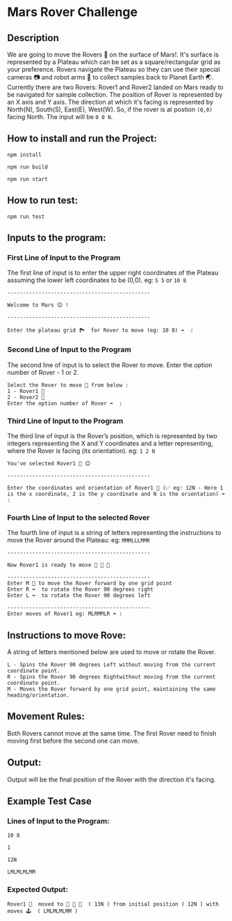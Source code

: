 # Mars Rover Challenge

## Description

We are going to move the Rovers 🤖 on the surface of Mars!. It's surface is represented by a Plateau which can be set as a square/rectangular grid as your preference. Rovers navigate the Plateau so they can use their special cameras 📷 and robot arms 🦾 to collect samples back to Planet Earth 🌏. Currently there are two Rovers: Rover1 and Rover2 landed on Mars ready to be navigated for sample collection. The position of Rover is represented by an X axis and Y axis. The direction at which it's facing is represented by North(N), South(S), East(E), West(W). So, if the rover is at postion `(0,0)` facing North. The input will be `0 0 N`.

## How to install and run the Project:

`npm install`

`npm run build`

`npm run start`

## How to run test:

`npm run test`

## Inputs to the program:

### First Line of Input to the Program

The first line of input is to enter the upper right coordinates of the Plateau assuming the lower left coordinates to be (0,0). eg: `5 5` or `10 8`

```
----------------------------------------------

Welcome to Mars 😊 !

----------------------------------------------

Enter the plateau grid 🏞️  for Rover to move (eg: 10 8) ➡️  :
```

### Second Line of Input to the Program

The second line of input is to select the Rover to move. Enter the option number of Rover - 1 or 2.

```
Select the Rover to move 🚗 from below :
1 - Rover1 🚗
2 - Rover2 🚗
Enter the option number of Rover ➡️  :
```

### Third Line of Input to the Program

The third line of input is the Rover’s position, which is represented by two integers representing the X and Y coordinates and a letter representing, where the Rover is facing (its orientation). eg: `1 2 N`

```
You've selected Rover1 🚗 😊

----------------------------------------------

Enter the coordinates and orientation of Rover1 🚗 (✅ eg: 12N - Here 1 is the x coordinate, 2 is the y coordinate and N is the orientation) ➡️  :
```

### Fourth Line of Input to the selected Rover

The fourth line of input is a string of letters representing the instructions to move the Rover around the Plateau: eg: `MMMLLLMMR`

```
----------------------------------------------

Now Rover1 is ready to move 🚗 🚗 🚗

----------------------------------------------
Enter M 🚗 to move the Rover forward by one grid point
Enter R ➡️  to rotate the Rover 90 degrees right
Enter L ⬅️  to rotate the Rover 90 degrees left

----------------------------------------------
Enter moves of Rover1 eg: MLRMMLR ➡️ :
```

## Instructions to move Rove:

A string of letters mentioned below are used to move or rotate the Rover.

```
L - Spins the Rover 90 degrees Left without moving from the current coordinate point.
R - Spins the Rover 90 degrees Rightwithout moving from the current coordinate point.
M - Moves the Rover forward by one grid point, maintaining the same heading/orientation.
```

## Movement Rules:

Both Rovers cannot move at the same time. The first Rover need to finish moving first before the second one can move.

## Output:

Output will be the final position of the Rover with the direction it's facing.

## Example Test Case

### Lines of Input to the Program:

`10 8`

`1`

`12N`

`LMLMLMLMM`

### Expected Output:

```
Rover1 🚗  moved to 🚩 🚩 🚩  ( 13N ) from initial position ( 12N ) with moves 🕹️  ( LMLMLMLMM )
```
